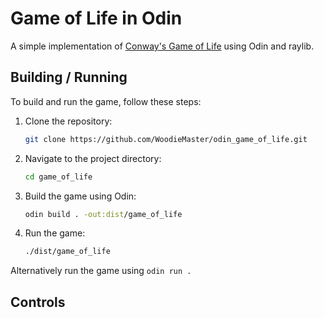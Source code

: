 # Game of Life in Odin
A simple implementation of [Conway's Game of Life](https://en.wikipedia.org/wiki/Conway%27s_Game_of_Life) using Odin and raylib.

## Building / Running

To build and run the game, follow these steps:

1. Clone the repository:
   ```sh
   git clone https://github.com/WoodieMaster/odin_game_of_life.git
   ```

2. Navigate to the project directory:
   ```sh
   cd game_of_life
   ```

3. Build the game using Odin:
   ```sh
   odin build . -out:dist/game_of_life
   ```

4. Run the game:
   ```sh
   ./dist/game_of_life
   ```

Alternatively run the game using `odin run .`

## Controls
